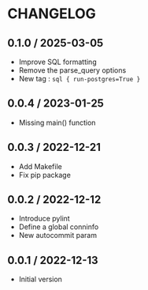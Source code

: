 CHANGELOG
===============================================================================

0.1.0 / 2025-03-05
-------------------------------------------------------------------------------

* Improve SQL formatting
* Remove the parse_query options
* New tag : `sql { run-postgres=True }`

0.0.4 / 2023-01-25
-------------------------------------------------------------------------------

* Missing main() function

0.0.3 / 2022-12-21
-------------------------------------------------------------------------------

* Add Makefile
* Fix pip package

0.0.2 / 2022-12-12
-------------------------------------------------------------------------------

* Introduce pylint
* Define a global conninfo
* New autocommit param

0.0.1 / 2022-12-13
-------------------------------------------------------------------------------

* Initial version
